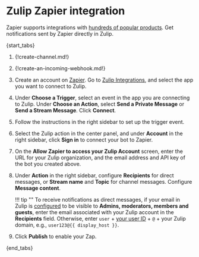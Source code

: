 # Zulip Zapier integration

Zapier supports integrations with
[hundreds of popular products](https://zapier.com/apps). Get notifications
sent by Zapier directly in Zulip.

{start_tabs}

1. {!create-channel.md!}

1. {!create-an-incoming-webhook.md!}

1. Create an account on [Zapier](https://zapier.com). Go to [Zulip
   Integrations][1], and select the app you want to connect to Zulip.

1. Under **Choose a Trigger**, select an event in the app you are
   connecting to Zulip. Under **Choose an Action**, select **Send a
   Private Message** or **Send a Stream Message**. Click **Connect**.

1. Follow the instructions in the right sidebar to set up the trigger
   event.

1. Select the Zulip action in the center panel, and under **Account** in
   the right sidebar, click **Sign in** to connect your bot to Zapier.

1. On the **Allow Zapier to access your Zulip Account** screen, enter
   the URL for your Zulip organization, and the email address and API
   key of the bot you created above.

1. Under **Action** in the right sidebar, configure **Recipients** for
   direct messages, or **Stream name** and **Topic** for channel
   messages. Configure **Message content**.

    !!! tip ""
        To receive notifications as direct messages, if your email
        in Zulip is [configured](/help/configure-email-visibility)
        to be visible to **Admins, moderators, members and guests**,
        enter the email associated with your Zulip account in the
        **Recipients** field. Otherwise, enter `user` +
        [your user ID](/help/view-someones-profile) +
        `@` + your Zulip domain, e.g., `user123@{{ display_host }}`.

1. Click **Publish** to enable your Zap.

{end_tabs}

[1]: https://zapier.com/apps/zulip/integrations
